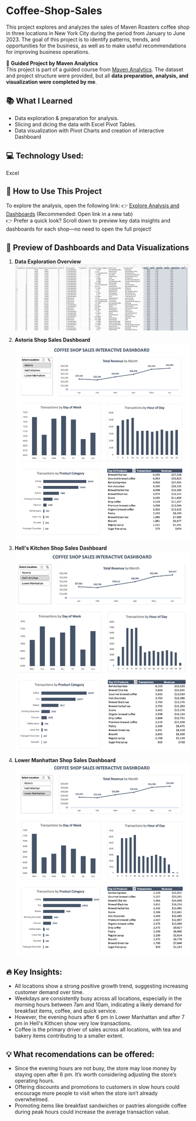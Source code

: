 # Coffee-Shop-Sales
This project explores and analyzes the sales of Maven Roasters coffee shop in three locations in New York City during the period from January to June 2023.
The goal of this project is to identify patterns, trends, and opportunities for the business, as well as to make useful recommendations for improving business operations.

🚀 **Guided Project by Maven Analytics**  
This project is part of a guided course from [Maven Analytics](https://www.mavenanalytics.io/). The dataset and project structure were provided, but all **data preparation, analysis, and visualization were completed by me**.

## 📚 What I Learned
- Data exploration & preparation for analysis.
- Slicing and dicing the data with Excel Pivot Tables.
- Data visualization with Pivot Charts and creation of interactive Dashboard 

## 💻  Technology Used:
Excel

## 🚀 How to Use This Project

To explore the analysis, open the following link:
👉 [Explore Analysis and Dashboards](https://1drv.ms/x/s!AotNo-BOT0J6oXo2PvooiMvfgeYd?e=iVqcbU) 
   (Recommended: Open link in a new tab)  
👉 Prefer a quick look? Scroll down to preview key data insights and dashboards for each shop—no need to open the full project!

## 📸 Preview of Dashboards and Data Visualizations

1. **Data Exploration Overview**  
   ![Data Exploration](%20A_Data%20Exploration.png)

2. **Astoria Shop Sales Dashboard**  
   ![Astoria Shop](Astoria%20Shop.png)

3. **Hell's Kitchen Shop Sales Dashboard**  
   ![Hell's Kitchen Shop](Hell's%20Kitchen%20Shop.png)

4. **Lower Manhattan Shop Sales Dashboard**  
   ![Lower Manhattan Shop](Lower%20Manhattan%20Shop.png)

## 🔥 Key Insights:
- All locations show a strong positive growth trend, suggesting increasing customer demand over time.  
- Weekdays are consistently busy across all locations, especially in the morning hours between 7am and 10am,
indicating a likely demand for breakfast items, coffee, and quick service.
- However, the evening hours after 6 pm in Lower Manhattan and after 7 pm in Hell's Kithcen show very low transactions.   
- Coffee is the primary driver of sales across all locations, with tea and bakery items contributing to a smaller extent.

## 💡 What recomendations can be offered:
- Since the evening hours are not busy, the store may lose money by staying open after 6 pm. It’s worth considering adjusting the store’s operating hours.  
- Offering discounts and promotions to customers in slow hours could encourage more people to visit when the store isn’t already overwhelmed.   
- Promoting items like breakfast sandwiches or pastries alongside coffee during peak hours could increase the average transaction value. 
